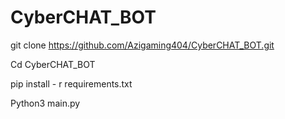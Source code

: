 # CyberCHAT_BOT

git clone https://github.com/Azigaming404/CyberCHAT_BOT.git

Cd CyberCHAT_BOT

pip install - r requirements.txt

Python3 main.py
